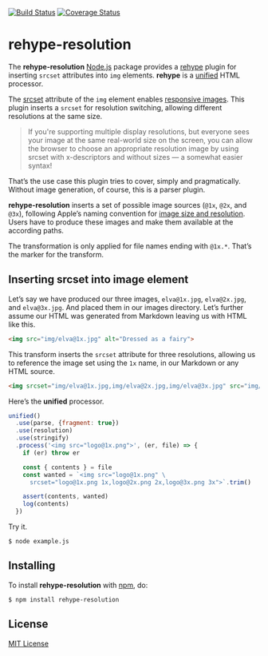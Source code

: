 [![Build Status](https://secure.travis-ci.org/michaelnisi/rehype-resolution.svg)](http://travis-ci.org/michaelnisi/rehype-resolution)
[![Coverage Status](https://coveralls.io/repos/github/michaelnisi/rehype-resolution/badge.svg?branch=master)](https://coveralls.io/github/michaelnisi/rehype-resolution?branch=master)

# rehype-resolution

The **rehype-resolution** [Node.js](https://nodejs.com) package provides a [rehype](https://github.com/rehypejs/rehype) plugin for inserting `srcset` attributes into `img` elements. **rehype** is a [unified](https://unified.js.org) HTML processor.

The [srcset](https://developer.mozilla.org/en-US/docs/Web/HTML/Element/img#attr-srcset) attribute of the `img` element enables [responsive images](https://developer.mozilla.org/en-US/docs/Learn/HTML/Multimedia_and_embedding/Responsive_images).  This plugin inserts a `srcset` for resolution switching, allowing different resolutions at the same size.

> If you're supporting multiple display resolutions, but everyone sees your image at the same real-world size on the screen, you can allow the browser to choose an appropriate resolution image by using srcset with x-descriptors and without sizes — a somewhat easier syntax!

That’s the use case this plugin tries to cover, simply and pragmatically. Without image generation, of course, this is a parser plugin.

**rehype-resolution** inserts a set of possible image sources (`@1x`, `@2x`, and `@3x`), following Apple’s naming convention for [image size and resolution](https://developer.apple.com/design/human-interface-guidelines/ios/icons-and-images/image-size-and-resolution/). Users have to produce these images and make them available at the according paths.

The transformation is only applied for file names ending with `@1x.*`. That’s the marker for the transform.

## Inserting srcset into image element

Let’s say we have produced our three images, `elva@1x.jpg`, `elva@2x.jpg`, and `elva@3x.jpg`. And placed them in our images directory. Let’s further assume our HTML was generated from Markdown leaving us with HTML like this.

```html
<img src="img/elva@1x.jpg" alt="Dressed as a fairy">
```

This transform inserts the `srcset` attribute for three resolutions, allowing  us to reference the image set using the `1x` name, in our Markdown or any HTML source.

```html
<img srcset="img/elva@1x.jpg,img/elva@2x.jpg,img/elva@3x.jpg" src="img/elva@1x.jpg" alt="Dressed as a fairy">
```

Here’s the **unified** processor.

```js
unified()
  .use(parse, {fragment: true})
  .use(resolution)
  .use(stringify)
  .process('<img src="logo@1x.png">', (er, file) => {
    if (er) throw er

    const { contents } = file
    const wanted = `<img src="logo@1x.png" \
      srcset="logo@1x.png 1x,logo@2x.png 2x,logo@3x.png 3x">`.trim()

    assert(contents, wanted)
    log(contents)
  })
```

Try it.

```
$ node example.js
```

## Installing

To install **rehype-resolution** with [npm](https://www.npmjs.com), do:

```
$ npm install rehype-resolution
```

## License

[MIT License](https://raw.github.com/michaelnisi/rehype-resolution/master/LICENSE)

